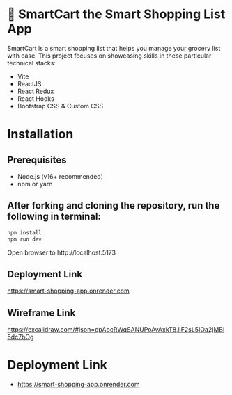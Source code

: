 # 🛒 SmartCart the Smart Shopping List App

SmartCart is a smart shopping list that helps you manage your grocery list with ease.
This project focuses on showcasing skills in these particular technical stacks:

- Vite
- ReactJS
- React Redux
- React Hooks
- Bootstrap CSS & Custom CSS

# Installation

## Prerequisites

- Node.js (v16+ recommended)
- npm or yarn


## After forking and cloning the repository, run the following in terminal:
```bash
npm install
npm run dev
```
 Open browser to http://localhost:5173

## Deployment Link

https://smart-shopping-app.onrender.com

## Wireframe Link

https://excalidraw.com/#json=dpAocRWqSANUPoAvAxkT8,liF2sL5IOa2jMBl5dc7bOg


# Deployment Link

- https://smart-shopping-app.onrender.com




